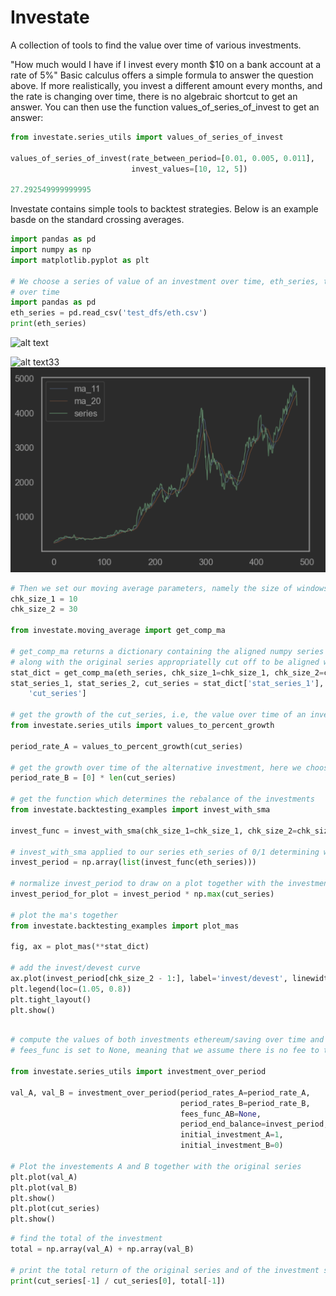 # Investate

A collection of tools to find the value over time of various investments.

"How much would I have if I invest every month $10 on a bank account at a rate of 5%"
Basic calculus offers a simple formula to answer the question above.
If more realistically, you invest a different amount every months, and the rate is changing over time,
there is no algebraic shortcut to get an answer. You can then use the function values_of_series_of_invest to get
an answer:

```python
from investate.series_utils import values_of_series_of_invest

values_of_series_of_invest(rate_between_period=[0.01, 0.005, 0.011], 
                           invest_values=[10, 12, 5])

27.292549999999995
```

Investate contains simple tools to backtest strategies. Below is an example basde on the standard 
crossing averages.

```python
import pandas as pd
import numpy as np
import matplotlib.pyplot as plt

# We choose a series of value of an investment over time, eth_series, the value of Ethereum
# over time
import pandas as pd
eth_series = pd.read_csv('test_dfs/eth.csv')
print(eth_series)
```
![alt text](investate/.README_images/img.png)

![alt text33](investate/.README_images/img2.png)
![alt text333](.README_images/img2.png)
```python
# Then we set our moving average parameters, namely the size of windows (which we call chunks here) used for the rolling means
chk_size_1 = 10
chk_size_2 = 30

from investate.moving_average import get_comp_ma

# get_comp_ma returns a dictionary containing the aligned numpy series of the moving averages
# along with the original series appropriatelly cut off to be aligned with the shortest
stat_dict = get_comp_ma(eth_series, chk_size_1=chk_size_1, chk_size_2=chk_size_2)
stat_series_1, stat_series_2, cut_series = stat_dict['stat_series_1'], stat_dict['stat_series_2'], stat_dict[
    'cut_series']

# get the growth of the cut_series, i.e, the value over time of an investment of 1 dollar
from investate.series_utils import values_to_percent_growth

period_rate_A = values_to_percent_growth(cut_series)

# get the growth over time of the alternative investment, here we choose holding cash at 0% APR
period_rate_B = [0] * len(cut_series)

# get the function which determines the rebalance of the investments
from investate.backtesting_examples import invest_with_sma

invest_func = invest_with_sma(chk_size_1=chk_size_1, chk_size_2=chk_size_2)

# invest_with_sma applied to our series eth_series of 0/1 determining whether to invest in ethereum for each period
invest_period = np.array(list(invest_func(eth_series)))

# normalize invest_period to draw on a plot together with the investment
invest_period_for_plot = invest_period * np.max(cut_series)

# plot the ma's together
from investate.backtesting_examples import plot_mas

fig, ax = plot_mas(**stat_dict)

# add the invest/devest curve
ax.plot(invest_period[chk_size_2 - 1:], label='invest/devest', linewidth=0.3, linestyle='--')
plt.legend(loc=(1.05, 0.8))
plt.tight_layout()
plt.show()
```

```python

# compute the values of both investments ethereum/saving over time and plot them
# fees_func is set to None, meaning that we assume there is no fee to transwer from A to B and B to A

from investate.series_utils import investment_over_period

val_A, val_B = investment_over_period(period_rates_A=period_rate_A,
                                      period_rates_B=period_rate_B,
                                      fees_func_AB=None,
                                      period_end_balance=invest_period,
                                      initial_investment_A=1,
                                      initial_investment_B=0)

# Plot the investements A and B together with the original series
plt.plot(val_A)
plt.plot(val_B)
plt.show()
plt.plot(cut_series)
plt.show()
```

```python
# find the total of the investment
total = np.array(val_A) + np.array(val_B)

# print the total return of the original series and of the investment strategy
print(cut_series[-1] / cut_series[0], total[-1])
```